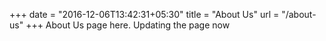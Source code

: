 +++
date = "2016-12-06T13:42:31+05:30"
title = "About Us"
url = "/about-us"
+++
About Us page here. Updating the page now
